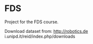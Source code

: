 # FDS

Project for the FDS course.

Download dataset from: http://robotics.de i.unipd.it/reid/index.php/downloads
